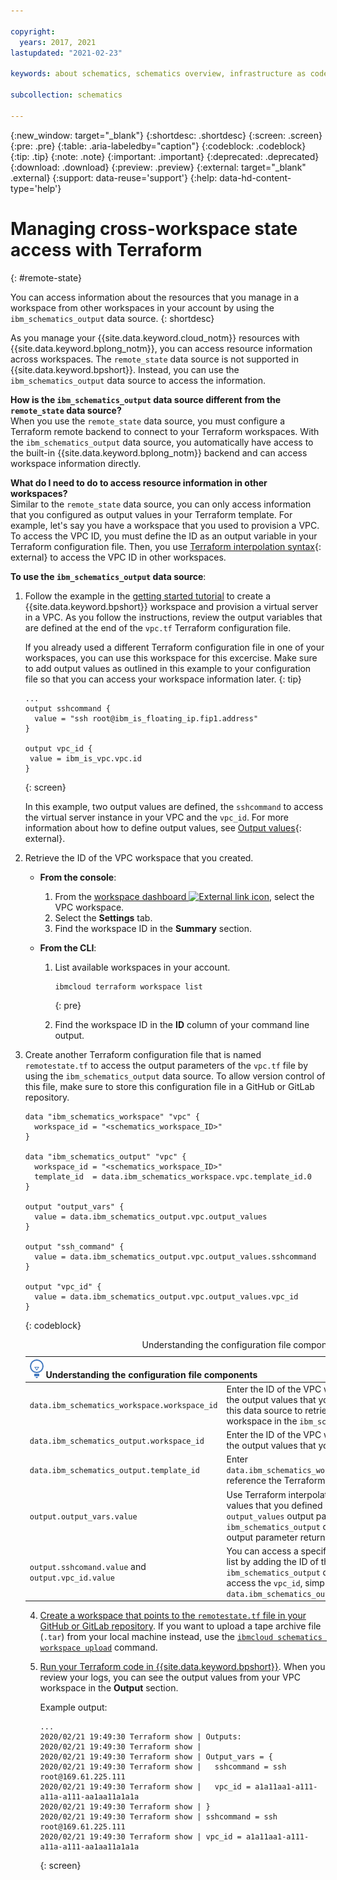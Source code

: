 ```yaml
---

copyright:
  years: 2017, 2021
lastupdated: "2021-02-23"

keywords: about schematics, schematics overview, infrastructure as code, iac, differences schematics and terraform, schematics vs terraform, how does schematics work, schematics benefits, why use schematics, terraform template, schematics workspace

subcollection: schematics

---
```


{:new_window: target="_blank"}
{:shortdesc: .shortdesc}
{:screen: .screen}
{:pre: .pre}
{:table: .aria-labeledby="caption"}
{:codeblock: .codeblock}
{:tip: .tip}
{:note: .note}
{:important: .important}
{:deprecated: .deprecated}
{:download: .download}
{:preview: .preview}
{:external: target="_blank" .external}
{:support: data-reuse='support'}
{:help: data-hd-content-type='help'}

# Managing cross-workspace state access with Terraform
{: #remote-state}

You can access information about the resources that you manage in a workspace from other workspaces in your account by using the `ibm_schematics_output` data source.
{: shortdesc}

As you manage your {{site.data.keyword.cloud_notm}} resources with {{site.data.keyword.bplong_notm}}, you can access resource information across workspaces. The `remote_state` data source is not supported in {{site.data.keyword.bpshort}}. Instead, you can use the `ibm_schematics_output` data source to access the information. 

**How is the `ibm_schematics_output` data source different from the `remote_state` data source?** </br>
When you use the `remote_state` data source, you must configure a Terraform remote backend to connect to your Terraform workspaces. With the `ibm_schematics_output` data source, you automatically have access to the built-in {{site.data.keyword.bplong_notm}} backend and can access workspace information directly. 

**What do I need to do to access resource information in other workspaces?** </br>
Similar to the `remote_state` data source, you can only access information that you configured as output values in your Terraform template. For example, let's say you have a workspace that you used to provision a VPC. To access the VPC ID, you must define the ID as an output variable in your Terraform configuration file. Then, you use [Terraform interpolation syntax](https://www.terraform.io/docs/configuration-0-11/interpolation.html){: external} to access the VPC ID in other workspaces. 

**To use the `ibm_schematics_output` data source**:

1. Follow the example in the [getting started tutorial](/docs/schematics?topic=schematics-getting-started) to create a {{site.data.keyword.bpshort}} workspace and provision a virtual server in a VPC. As you follow the instructions, review the output variables that are defined at the end of the `vpc.tf` Terraform configuration file. 

   If you already used a different Terraform configuration file in one of your workspaces, you can use this workspace for this excercise. Make sure to add output values as outlined in this example to your configuration file so that you can access your workspace information later. 
   {: tip}
   
   ```
   ...
   output sshcommand {
     value = "ssh root@ibm_is_floating_ip.fip1.address"
   }
   
   output vpc_id {
    value = ibm_is_vpc.vpc.id
   }
   ```
   {: screen}
   
   In this example, two output values are defined, the `sshcommand` to access the virtual server instance in your VPC and the `vpc_id`. For more information about how to define output values, see [Output values](https://www.terraform.io/docs/language/values/outputs.html){: external}.
   
2. Retrieve the ID of the VPC workspace that you created. 
   - **From the console**: 
     1. From the [workspace dashboard ![External link icon](../icons/launch-glyph.svg "External link icon")](https://cloud.ibm.com/schematics/workspaces), select the VPC workspace. 
     2. Select the **Settings** tab.
     3. Find the workspace ID in the **Summary** section. 
   
   - **From the CLI**: 
     1. List available workspaces in your account. 
        ```
        ibmcloud terraform workspace list
        ```
        {: pre}
        
     2. Find the workspace ID in the **ID** column of your command line output. 
   
3. Create another Terraform configuration file that is named `remotestate.tf` to access the output parameters of the `vpc.tf` file by using the `ibm_schematics_output` data source. To allow version control of this file, make sure to store this configuration file in a GitHub or GitLab repository. 
   ```
   data "ibm_schematics_workspace" "vpc" {
     workspace_id = "<schematics_workspace_ID>"
   }
   
   data "ibm_schematics_output" "vpc" {
     workspace_id = "<schematics_workspace_ID>"
     template_id  = data.ibm_schematics_workspace.vpc.template_id.0
   }

   output "output_vars" {
     value = data.ibm_schematics_output.vpc.output_values
   }

   output "ssh_command" {
     value = data.ibm_schematics_output.vpc.output_values.sshcommand
   }

   output "vpc_id" {
     value = data.ibm_schematics_output.vpc.output_values.vpc_id
   }
   ```
   {: codeblock}
   
   <table>
   <caption>Understanding the configuration file components</caption>
   <thead>
   <th colspan=2><img src="images/idea.png" alt="Idea icon"/> Understanding the configuration file components</th>
   </thead>
   <tbody>
     <tr>
       <td><code>data.ibm_schematics_workspace.workspace_id</code></td>
       <td>Enter the ID of the VPC workspace where you defined the output values that you want to access. You need this data source to retrieve the template ID of the workspace in the <code>ibm_schematics_output</code> data source. </td>
     </tr>
     <tr>
       <td><code>data.ibm_schematics_output.workspace_id</code></td>
       <td>Enter the ID of the VPC workspace where you defined the output values that you want to access.</td>
     </tr>
     <tr>
       <td><code>data.ibm_schematics_output.template_id</code></td>
       <td>Enter <code>data.ibm_schematics_workspace.vpc.template_id.0</code> to reference the Terraform template of your workspace.</td>
     </tr>
     <tr>
       <td><code>output.output_vars.value</code></td>
         <td>Use Terraform interpolation syntax to access all output values that you defined in the <code>vpc.tf</code> file by using the <code>output_values</code> output parameter of the <code>ibm_schematics_output</code> data source. The <code>output_values</code> output parameter returns all output values as a list.  </td>
     </tr>
     <tr>
       <td><code>output.sshcomand.value</code> and <code>output.vpc_id.value</code></td>
       <td>You can access a specific value in the <code>output_values</code> list by adding the ID of the output value to your <code>ibm_schematics_output</code> data source. For example, to access the <code>vpc_id</code>, simply use <code>data.ibm_schematics_output.vpc.output_values.vpc_id</code>. </td>
     </tr>
  </tbody>
  </table>
  
4. [Create a workspace that points to the `remotestate.tf` file in your GitHub or GitLab repository](/docs/schematics?topic=schematics-workspace-setup#create-workspace). If you want to upload a tape archive file (`.tar`) from your local machine instead, use the [`ibmcloud schematics workspace upload`](/docs/schematics?topic=schematics-schematics-cli-reference#schematics-workspace-upload) command.

5. [Run your Terraform code in {{site.data.keyword.bpshort}}](/docs/schematics?topic=schematics-manage-lifecycle#deploy-resources). When you review your logs, you can see the output values from your VPC workspace in the **Output** section. 

   Example output:
   ```
   ...
   2020/02/21 19:49:30 Terraform show | Outputs:
   2020/02/21 19:49:30 Terraform show | 
   2020/02/21 19:49:30 Terraform show | Output_vars = {
   2020/02/21 19:49:30 Terraform show |   sshcommand = ssh root@169.61.225.111
   2020/02/21 19:49:30 Terraform show |   vpc_id = a1a11aa1-a111-a11a-a111-aa1aa11a1a1a
   2020/02/21 19:49:30 Terraform show | }
   2020/02/21 19:49:30 Terraform show | sshcommand = ssh root@169.61.225.111
   2020/02/21 19:49:30 Terraform show | vpc_id = a1a11aa1-a111-a11a-a111-aa1aa11a1a1a
   ```
   {: screen}
